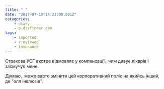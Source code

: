 ```yaml
---
title: " "
date: "2017-07-10T14:23:00.001Z"
categories:
    - diary
    - p.disfinder.com
tags:
    - imported
    - r:eviewed
    - insurance
---
```


Страхова УСГ вкотре відмовляє у компенсації,  чим дивує лікарів і засмучує мене.

Думаю,  може варто змінити цей корпоративний поліс на якийсь інший, де "олл інклюзів".
